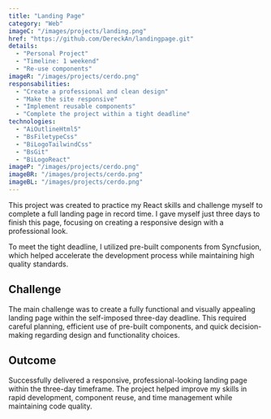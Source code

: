 ```yaml
---
title: "Landing Page"
category: "Web"
imageC: "/images/projects/landing.png"
href: "https://github.com/DereckAn/landingpage.git"
details:
  - "Personal Project"
  - "Timeline: 1 weekend"
  - "Re-use components"
imageR: "/images/projects/cerdo.png"
responsabilities:
  - "Create a professional and clean design"
  - "Make the site responsive"
  - "Implement reusable components"
  - "Complete the project within a tight deadline"
technologies:
  - "AiOutlineHtml5"
  - "BsFiletypeCss"
  - "BiLogoTailwindCss"
  - "BsGit"
  - "BiLogoReact"
imageP: "/images/projects/cerdo.png"
imageBR: "/images/projects/cerdo.png"
imageBL: "/images/projects/cerdo.png"
---
```


This project was created to practice my React skills and challenge myself to complete a full landing page in record time. I gave myself just three days to finish this page, focusing on creating a responsive design with a professional look.

To meet the tight deadline, I utilized pre-built components from Syncfusion, which helped accelerate the development process while maintaining high quality standards.

## Challenge

The main challenge was to create a fully functional and visually appealing landing page within the self-imposed three-day deadline. This required careful planning, efficient use of pre-built components, and quick decision-making regarding design and functionality choices.

## Outcome

Successfully delivered a responsive, professional-looking landing page within the three-day timeframe. The project helped improve my skills in rapid development, component reuse, and time management while maintaining code quality.